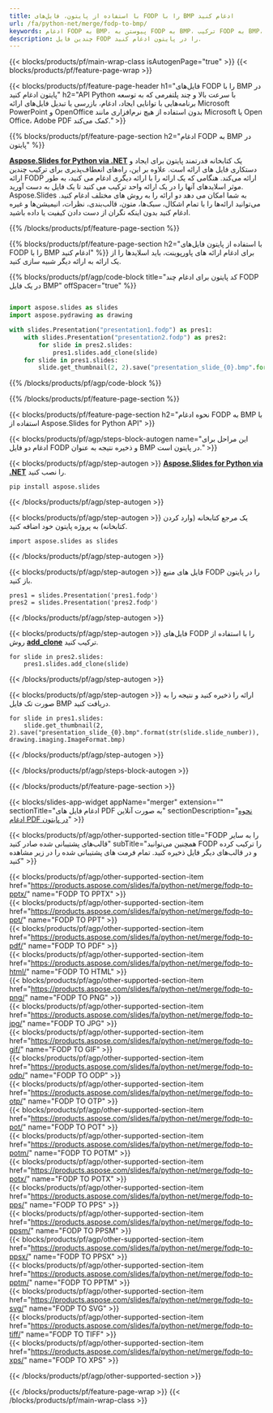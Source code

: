 ```yaml
---
title: با استفاده از پایتون، فایل‌های FODP را با BMP ادغام کنید
url: /fa/python-net/merge/fodp-to-bmp/
keywords: ادغام FODP به BMP، پیوستن به FODP به BMP، ترکیب FODP به BMP، PowerPoint، Presentation، BMP، Python، Aspose
description: چندین فایل FODP را در پایتون ادغام کنید.
---
```


{{< blocks/products/pf/main-wrap-class isAutogenPage="true" >}}
{{< blocks/products/pf/feature-page-wrap >}}

{{< blocks/products/pf/feature-page-header h1="فایل‌های FODP را با BMP در پایتون ادغام کنید" h2="API Python با سرعت بالا و چند پلتفرمی که به توسعه برنامه‌هایی با توانایی ایجاد، ادغام، بازرسی یا تبدیل فایل‌های ارائه Microsoft PowerPoint و OpenOffice بدون استفاده از هیچ نرم‌افزاری مانند Microsoft یا Open Office، Adobe PDF کمک می‌کند." >}}

{{% blocks/products/pf/feature-page-section h2="ادغام FODP به BMP در پایتون" %}}

[**Aspose.Slides for Python via .NET**](https://products.aspose.com/slides/fa/python-net/) یک کتابخانه قدرتمند پایتون برای ایجاد و دستکاری فایل های ارائه است. علاوه بر این، راه‌های انعطاف‌پذیری برای ترکیب چندین ارائه FODP ارائه می‌کند. هنگامی که یک ارائه را با ارائه دیگری ادغام می کنید، به طور موثر اسلایدهای آنها را در یک ارائه واحد ترکیب می کنید تا یک فایل به دست آورید. Aspose.Slides به شما امکان می دهد دو ارائه را به روش های مختلف ادغام کنید. می‌توانید ارائه‌ها را با تمام اشکال، سبک‌ها، متون، قالب‌بندی، نظرات، انیمیشن‌ها و غیره ادغام کنید بدون اینکه نگران از دست دادن کیفیت یا داده باشید.

{{% /blocks/products/pf/feature-page-section %}}

{{% blocks/products/pf/feature-page-section  h2="با استفاده از پایتون فایل‌های FODP را با BMP ادغام کنید" %}}
برای ادغام ارائه های پاورپوینت، باید اسلایدها را از یک ارائه به ارائه دیگر شبیه سازی کنید.

{{% blocks/products/pf/agp/code-block title="کد پایتون برای ادغام چند FODP در یک فایل BMP" offSpacer="true" %}}

```python

import aspose.slides as slides
import aspose.pydrawing as drawing

with slides.Presentation("presentation1.fodp") as pres1:
    with slides.Presentation("presentation2.fodp") as pres2:
        for slide in pres2.slides:
            pres1.slides.add_clone(slide)
    for slide in pres1.slides:
        slide.get_thumbnail(2, 2).save("presentation_slide_{0}.bmp".format(str(slide.slide_number)), drawing.imaging.ImageFormat.bmp)
```


{{% /blocks/products/pf/agp/code-block %}}

{{% /blocks/products/pf/feature-page-section %}}

{{< blocks/products/pf/feature-page-section  h2="نحوه ادغام FODP به BMP با استفاده از Aspose.Slides for Python API" >}}

{{< blocks/products/pf/agp/steps-block-autogen name="این مراحل برای ادغام دو فایل FODP و ذخیره نتیجه به عنوان BMP در پایتون است." >}}

{{< blocks/products/pf/agp/step-autogen >}}
[**Aspose.Slides for Python via .NET**](https://products.aspose.com/slides/fa/python-net/) را نصب کنید.
```
pip install aspose.slides
```
{{< /blocks/products/pf/agp/step-autogen >}}

{{< blocks/products/pf/agp/step-autogen >}}
یک مرجع کتابخانه (وارد کردن کتابخانه) به پروژه پایتون خود اضافه کنید.
```
import aspose.slides as slides
```
{{< /blocks/products/pf/agp/step-autogen >}}

{{< blocks/products/pf/agp/step-autogen >}}
فایل های منبع FODP را در پایتون باز کنید.
```
pres1 = slides.Presentation('pres1.fodp')
pres2 = slides.Presentation('pres2.fodp')
```
{{< /blocks/products/pf/agp/step-autogen >}}

{{< blocks/products/pf/agp/step-autogen >}}
فایل‌های FODP را با استفاده از روش [**add_clone**](https://reference.aspose.com/slides/python-net/aspose.slides/islidecollection/#methods) ترکیب کنید.
```
for slide in pres2.slides:
    pres1.slides.add_clone(slide)
```
{{< /blocks/products/pf/agp/step-autogen >}}

{{< blocks/products/pf/agp/step-autogen >}}
ارائه را ذخیره کنید و نتیجه را به صورت تک فایل BMP دریافت کنید.
```
for slide in pres1.slides:
    slide.get_thumbnail(2, 2).save("presentation_slide_{0}.bmp".format(str(slide.slide_number)), drawing.imaging.ImageFormat.bmp)
```

{{< /blocks/products/pf/agp/step-autogen >}}

{{< /blocks/products/pf/agp/steps-block-autogen >}}

{{< /blocks/products/pf/feature-page-section >}}

{{< blocks/slides-app-widget  appName="merger" extension="" sectionTitle="ادغام فایل های PDF به صورت آنلاین" sectionDescription="[نحوه ادغام PDF در پایتون](https://products.aspose.com/slides/fa/python-net/merge/pdf/)" >}}

{{< blocks/products/pf/agp/other-supported-section title="FODP را به سایر قالب‌های پشتیبانی شده صادر کنید" subTitle="همچنین می‌توانید FODP را ترکیب کرده و در قالب‌های دیگر فایل ذخیره کنید. تمام فرمت های پشتیبانی شده را در زیر مشاهده کنید" >}}

{{< blocks/products/pf/agp/other-supported-section-item href="https://products.aspose.com/slides/fa/python-net/merge/fodp-to-pptx/" name="FODP TO PPTX" >}}  
{{< blocks/products/pf/agp/other-supported-section-item href="https://products.aspose.com/slides/fa/python-net/merge/fodp-to-ppt/" name="FODP TO PPT" >}}  
{{< blocks/products/pf/agp/other-supported-section-item href="https://products.aspose.com/slides/fa/python-net/merge/fodp-to-pdf/" name="FODP TO PDF" >}}  
{{< blocks/products/pf/agp/other-supported-section-item href="https://products.aspose.com/slides/fa/python-net/merge/fodp-to-html/" name="FODP TO HTML" >}}  
{{< blocks/products/pf/agp/other-supported-section-item href="https://products.aspose.com/slides/fa/python-net/merge/fodp-to-png/" name="FODP TO PNG" >}}  
{{< blocks/products/pf/agp/other-supported-section-item href="https://products.aspose.com/slides/fa/python-net/merge/fodp-to-jpg/" name="FODP TO JPG" >}}  
{{< blocks/products/pf/agp/other-supported-section-item href="https://products.aspose.com/slides/fa/python-net/merge/fodp-to-gif/" name="FODP TO GIF" >}}  
{{< blocks/products/pf/agp/other-supported-section-item href="https://products.aspose.com/slides/fa/python-net/merge/fodp-to-odp/" name="FODP TO ODP" >}}  
{{< blocks/products/pf/agp/other-supported-section-item href="https://products.aspose.com/slides/fa/python-net/merge/fodp-to-otp/" name="FODP TO OTP" >}}  
{{< blocks/products/pf/agp/other-supported-section-item href="https://products.aspose.com/slides/fa/python-net/merge/fodp-to-pot/" name="FODP TO POT" >}}  
{{< blocks/products/pf/agp/other-supported-section-item href="https://products.aspose.com/slides/fa/python-net/merge/fodp-to-potm/" name="FODP TO POTM" >}}  
{{< blocks/products/pf/agp/other-supported-section-item href="https://products.aspose.com/slides/fa/python-net/merge/fodp-to-potx/" name="FODP TO POTX" >}}  
{{< blocks/products/pf/agp/other-supported-section-item href="https://products.aspose.com/slides/fa/python-net/merge/fodp-to-pps/" name="FODP TO PPS" >}}  
{{< blocks/products/pf/agp/other-supported-section-item href="https://products.aspose.com/slides/fa/python-net/merge/fodp-to-ppsm/" name="FODP TO PPSM" >}}  
{{< blocks/products/pf/agp/other-supported-section-item href="https://products.aspose.com/slides/fa/python-net/merge/fodp-to-ppsx/" name="FODP TO PPSX" >}}  
{{< blocks/products/pf/agp/other-supported-section-item href="https://products.aspose.com/slides/fa/python-net/merge/fodp-to-pptm/" name="FODP TO PPTM" >}}  
{{< blocks/products/pf/agp/other-supported-section-item href="https://products.aspose.com/slides/fa/python-net/merge/fodp-to-svg/" name="FODP TO SVG" >}}  
{{< blocks/products/pf/agp/other-supported-section-item href="https://products.aspose.com/slides/fa/python-net/merge/fodp-to-tiff/" name="FODP TO TIFF" >}}  
{{< blocks/products/pf/agp/other-supported-section-item href="https://products.aspose.com/slides/fa/python-net/merge/fodp-to-xps/" name="FODP TO XPS" >}}  


{{< /blocks/products/pf/agp/other-supported-section >}}

{{< /blocks/products/pf/feature-page-wrap >}}
{{< /blocks/products/pf/main-wrap-class >}}